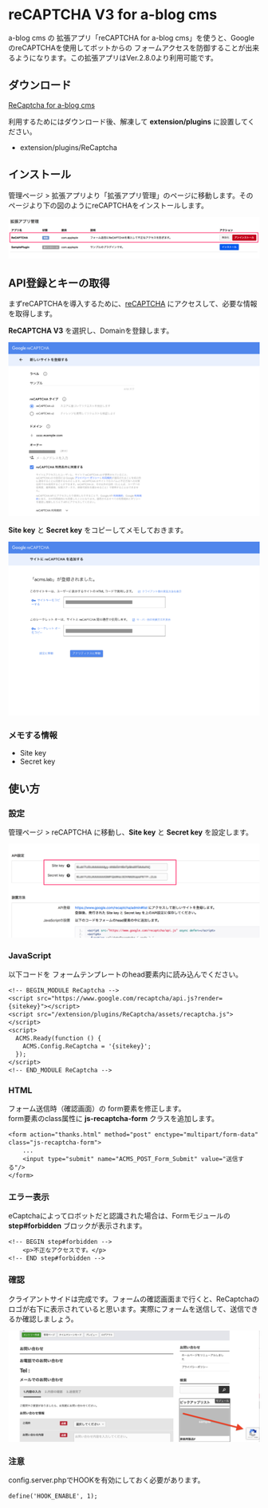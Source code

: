 # reCAPTCHA V3 for a-blog cms

a-blog cms の 拡張アプリ「reCAPTCHA for a-blog cms」を使うと、GoogleのreCAPTCHAを使用してボットからの
フォームアクセスを防御することが出来るようになります。この拡張アプリはVer.2.8.0より利用可能です。

## ダウンロード

[ReCaptcha for a-blog cms](https://github.com/appleple/acms-recaptcha/raw/master/build/recaptcha.zip)

利用するためにはダウンロード後、解凍して **extension/plugins** に設置してください。

* extension/plugins/ReCaptcha

## インストール

管理ページ > 拡張アプリより「拡張アプリ管理」のページに移動します。そのページより下の図のようにreCAPTCHAをインストールします。

![アプリ一覧](./images/app-index.png "アプリ一覧")

## API登録とキーの取得

まずreCAPTCHAを導入するために、[reCAPTCHA](https://www.google.com/recaptcha/admin#list) にアクセスして、必要な情報を取得します。

**ReCAPTCHA V3** を選択し、Domainを登録します。

![Register a new site](./images/api-input.png "Register a new site")

**Site key** と **Secret key** をコピーしてメモしておきます。

![Site key と　Secret key の取得](./images/api-input2.png "Site key と　Secret key の取得")

### メモする情報

* Site key
* Secret key

## 使い方

### 設定

管理ページ > reCAPTCHA に移動し、**Site key** と **Secret key** を設定します。

![設定画面](./images/setting.png "設定画面")


### JavaScript

以下コードを フォームテンプレートのhead要素内に読み込んでください。

```
<!-- BEGIN_MODULE ReCaptcha -->
<script src="https://www.google.com/recaptcha/api.js?render={sitekey}"></script>
<script src="/extension/plugins/ReCaptcha/assets/recaptcha.js"></script>
<script>
  ACMS.Ready(function () {
    ACMS.Config.ReCaptcha = '{sitekey}';
  });
</script>
<!-- END_MODULE ReCaptcha -->
```

### HTML

フォーム送信時（確認画面）の form要素を修正します。<br>
form要素のclass属性に **js-recaptcha-form** クラスを追加します。

```
<form action="thanks.html" method="post" enctype="multipart/form-data" class="js-recaptcha-form">
	...
	<input type="submit" name="ACMS_POST_Form_Submit" value="送信する"/>
</form>
```

### エラー表示

eCaptchaによってロボットだと認識された場合は、Formモジュールの **step#forbidden** ブロックが表示されます。

```
<!-- BEGIN step#forbidden -->
	<p>不正なアクセスです。</p>
<!-- END step#forbidden -->
```

### 確認

クライアントサイドは完成です。フォームの確認画面まで行くと、ReCaptchaのロゴが右下に表示されていると思います。実際にフォームを送信して、送信できるか確認しましょう。

![チェック画面](./images/result.png "チェック画面")

### 注意

config.server.phpでHOOKを有効にしておく必要があります。

```
define('HOOK_ENABLE', 1);
```


